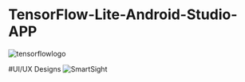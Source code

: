 # TensorFlow-Lite-Android-Studio-APP
![tensorflowlogo](https://user-images.githubusercontent.com/122204153/224536235-17a3a1b0-7731-4ab3-9fa3-f5989dc672cb.png)


#UI/UX Designs
![SmartSight](https://user-images.githubusercontent.com/122204153/225072764-4a5e1001-db8d-418b-b583-a6015463c5eb.png)

